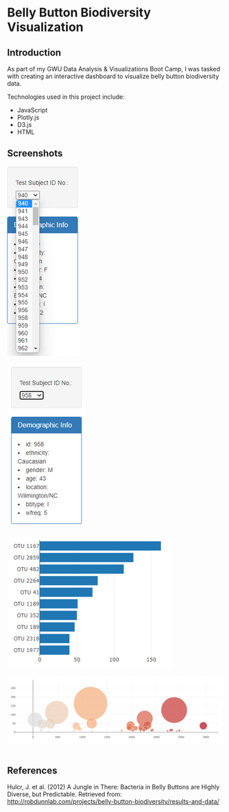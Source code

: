 # Belly Button Biodiversity Visualization

## Introduction

As part of my GWU Data Analysis & Visualizations Boot Camp, I was tasked with creating an interactive dashboard to visualize belly button biodiversity data.

Technologies used in this project include:
* JavaScript
* Plotly.js
* D3.js
* HTML

## Screenshots
![dropdown_populated](Screenshots/dropdown_populated.png)
<br><br>
![demographic](Screenshots/demographic.png)
<br><br>
![bar_chart](Screenshots/bar_chart.png)
<br><br>
![bubble_chart](Screenshots/bubble_chart.png)
<br><br>

## References
Hulcr, J. et al. (2012) A Jungle in There: Bacteria in Belly Buttons are Highly Diverse, but Predictable. Retrieved from: http://robdunnlab.com/projects/belly-button-biodiversity/results-and-data/